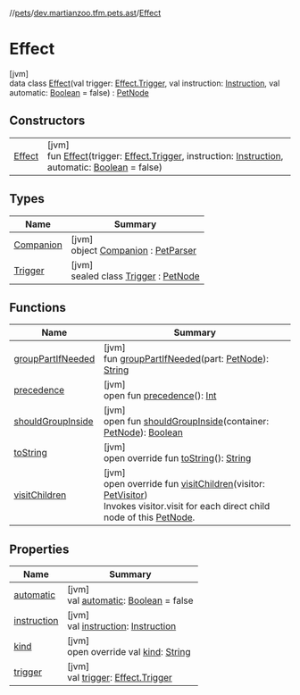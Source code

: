 //[pets](../../../index.md)/[dev.martianzoo.tfm.pets.ast](../index.md)/[Effect](index.md)

# Effect

[jvm]\
data class [Effect](index.md)(val trigger: [Effect.Trigger](-trigger/index.md), val instruction: [Instruction](../-instruction/index.md), val automatic: [Boolean](https://kotlinlang.org/api/latest/jvm/stdlib/kotlin/-boolean/index.html) = false) : [PetNode](../-pet-node/index.md)

## Constructors

| | |
|---|---|
| [Effect](-effect.md) | [jvm]<br>fun [Effect](-effect.md)(trigger: [Effect.Trigger](-trigger/index.md), instruction: [Instruction](../-instruction/index.md), automatic: [Boolean](https://kotlinlang.org/api/latest/jvm/stdlib/kotlin/-boolean/index.html) = false) |

## Types

| Name | Summary |
|---|---|
| [Companion](-companion/index.md) | [jvm]<br>object [Companion](-companion/index.md) : [PetParser](../../dev.martianzoo.tfm.pets/-pet-parser/index.md) |
| [Trigger](-trigger/index.md) | [jvm]<br>sealed class [Trigger](-trigger/index.md) : [PetNode](../-pet-node/index.md) |

## Functions

| Name | Summary |
|---|---|
| [groupPartIfNeeded](../-pet-node/group-part-if-needed.md) | [jvm]<br>fun [groupPartIfNeeded](../-pet-node/group-part-if-needed.md)(part: [PetNode](../-pet-node/index.md)): [String](https://kotlinlang.org/api/latest/jvm/stdlib/kotlin/-string/index.html) |
| [precedence](../-pet-node/precedence.md) | [jvm]<br>open fun [precedence](../-pet-node/precedence.md)(): [Int](https://kotlinlang.org/api/latest/jvm/stdlib/kotlin/-int/index.html) |
| [shouldGroupInside](../-pet-node/should-group-inside.md) | [jvm]<br>open fun [shouldGroupInside](../-pet-node/should-group-inside.md)(container: [PetNode](../-pet-node/index.md)): [Boolean](https://kotlinlang.org/api/latest/jvm/stdlib/kotlin/-boolean/index.html) |
| [toString](to-string.md) | [jvm]<br>open override fun [toString](to-string.md)(): [String](https://kotlinlang.org/api/latest/jvm/stdlib/kotlin/-string/index.html) |
| [visitChildren](visit-children.md) | [jvm]<br>open override fun [visitChildren](visit-children.md)(visitor: [PetVisitor](../../dev.martianzoo.tfm.pets/-pet-visitor/index.md))<br>Invokes visitor.visit for each direct child node of this [PetNode](../-pet-node/index.md). |

## Properties

| Name | Summary |
|---|---|
| [automatic](automatic.md) | [jvm]<br>val [automatic](automatic.md): [Boolean](https://kotlinlang.org/api/latest/jvm/stdlib/kotlin/-boolean/index.html) = false |
| [instruction](instruction.md) | [jvm]<br>val [instruction](instruction.md): [Instruction](../-instruction/index.md) |
| [kind](kind.md) | [jvm]<br>open override val [kind](kind.md): [String](https://kotlinlang.org/api/latest/jvm/stdlib/kotlin/-string/index.html) |
| [trigger](trigger.md) | [jvm]<br>val [trigger](trigger.md): [Effect.Trigger](-trigger/index.md) |
